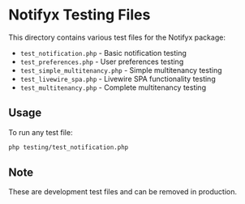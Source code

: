 # Notifyx Testing Files

This directory contains various test files for the Notifyx package:

- `test_notification.php` - Basic notification testing
- `test_preferences.php` - User preferences testing  
- `test_simple_multitenancy.php` - Simple multitenancy testing
- `test_livewire_spa.php` - Livewire SPA functionality testing
- `test_multitenancy.php` - Complete multitenancy testing

## Usage

To run any test file:

```bash
php testing/test_notification.php
```

## Note

These are development test files and can be removed in production.
